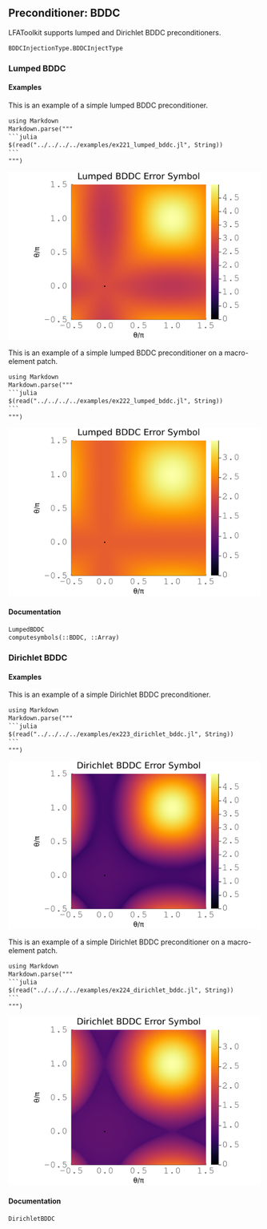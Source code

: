 ## Preconditioner: BDDC

LFAToolkit supports lumped and Dirichlet BDDC preconditioners.

```@docs
BDDCInjectionType.BDDCInjectType
```

### Lumped BDDC

#### Examples

This is an example of a simple lumped BDDC preconditioner.

````@eval
using Markdown
Markdown.parse("""
```julia
$(read("../../../../examples/ex221_lumped_bddc.jl", String))
```
""")
````
![](../../img/221_lumped_bddc_spectral_radius_4_2d.png)

This is an example of a simple lumped BDDC preconditioner on a macro-element patch.

````@eval
using Markdown
Markdown.parse("""
```julia
$(read("../../../../examples/ex222_lumped_bddc.jl", String))
```
""")
````
![](../../img/222_lumped_bddc_spectral_radius_4_elem_2d.png)

#### Documentation

```@docs
LumpedBDDC
computesymbols(::BDDC, ::Array)
```

### Dirichlet BDDC

#### Examples

This is an example of a simple Dirichlet BDDC preconditioner.

````@eval
using Markdown
Markdown.parse("""
```julia
$(read("../../../../examples/ex223_dirichlet_bddc.jl", String))
```
""")
````
![](../../img/223_dirichlet_bddc_spectral_radius_4_2d.png)

This is an example of a simple Dirichlet BDDC preconditioner on a macro-element patch.

````@eval
using Markdown
Markdown.parse("""
```julia
$(read("../../../../examples/ex224_dirichlet_bddc.jl", String))
```
""")
````
![](../../img/224_dirichlet_bddc_spectral_radius_4_elem_2d.png)

#### Documentation

```@docs
DirichletBDDC
```
